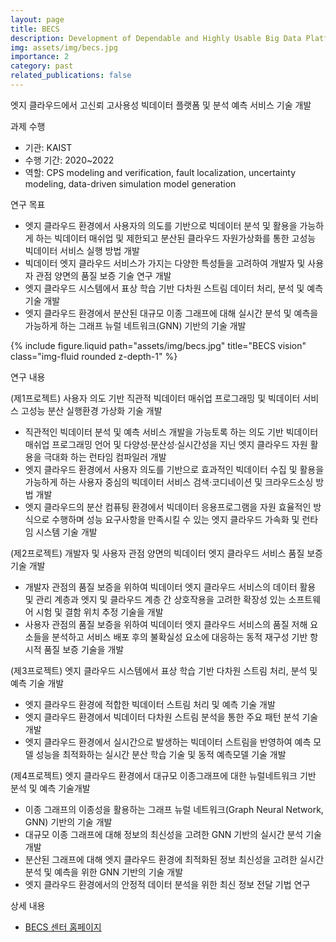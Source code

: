 ```yaml
---
layout: page
title: BECS
description: Development of Dependable and Highly Usable Big Data Platform, and Analysis and Prediction Services Technology in Edge Clouds
img: assets/img/becs.jpg
importance: 2
category: past
related_publications: false
---
```


엣지 클라우드에서 고신뢰 고사용성 빅데이터 플랫폼 및 분석 예측 서비스 기술 개발

과제 수행
- 기관: KAIST
- 수행 기간: 2020~2022
- 역할: CPS modeling and verification, fault localization, uncertainty modeling, data-driven simulation model generation

연구 목표
- 엣지 클라우드 환경에서 사용자의 의도를 기반으로 빅데이터 분석 및 활용을 가능하게 하는 빅데이터 매쉬업 및 제한되고 분산된 클라우드 자원가상화를 통한 고성능 빅데이터 서비스 실행 방법 개발
- 빅데이터 엣지 클라우드 서비스가 가지는 다양한 특성들을 고려하여 개발자 및 사용자 관점 양면의 품질 보증 기술 연구 개발
- 엣지 클라우드 시스템에서 표상 학습 기반 다차원 스트림 데이터 처리, 분석 및 예측 기술 개발
- 엣지 클라우드 환경에서 분산된 대규모 이종 그래프에 대해 실시간 분석 및 예측을 가능하게 하는 그래프 뉴럴 네트워크(GNN) 기반의 기술 개발

{% include figure.liquid path="assets/img/becs.jpg" title="BECS vision" class="img-fluid rounded z-depth-1" %}

연구 내용

(제1프로젝트) 사용자 의도 기반 직관적 빅데이터 매쉬업 프로그래밍 및 빅데이터 서비스 고성능 분산 실행환경 가상화 기술 개발
- 직관적인 빅데이터 분석 및 예측 서비스 개발을 가능토록 하는 의도 기반 빅데이터 매쉬업 프로그래밍 언어 및 다양성·분산성·실시간성을 지닌 엣지 클라우드 자원 활용을 극대화 하는 런타임 컴파일러 개발
- 엣지 클라우드 환경에서 사용자 의도를 기반으로 효과적인 빅데이터 수집 및 활용을 가능하게 하는 사용자 중심의 빅데이터 서비스 검색·코디네이션 및 크라우드소싱 방법 개발
- 엣지 클라우드의 분산 컴퓨팅 환경에서 빅데이터 응용프로그램을 자원 효율적인 방식으로 수행하며 성능 요구사항을 만족시킬 수 있는 엣지 클라우드 가속화 및 런타임 시스템 기술 개발

(제2프로젝트) 개발자 및 사용자 관점 양면의 빅데이터 엣지 클라우드 서비스 품질 보증 기술 개발
- 개발자 관점의 품질 보증을 위하여 빅데이터 엣지 클라우드 서비스의 데이터 활용 및 관리 계층과 엣지 및 클라우드 계층 간 상호작용을 고려한 확장성 있는 소프트웨어 시험 및 결함 위치 추정 기술을 개발
- 사용자 관점의 품질 보증을 위하여 빅데이터 엣지 클라우드 서비스의 품질 저해 요소들을 분석하고 서비스 배포 후의 불확실성 요소에 대응하는 동적 재구성 기반 항시적 품질 보증 기술을 개발

(제3프로젝트) 엣지 클라우드 시스템에서 표상 학습 기반 다차원 스트림 처리, 분석 및 예측 기술 개발
- 엣지 클라우드 환경에 적합한 빅데이터 스트림 처리 및 예측 기술 개발
- 엣지 클라우드 환경에서 빅데이터 다차원 스트림 분석을 통한 주요 패턴 분석 기술 개발
- 엣지 클라우드 환경에서 실시간으로 발생하는 빅데이터 스트림을 반영하여 예측 모델 성능을 최적화하는 실시간 분산 학습 기술 및 동적 예측모델 기술 개발

(제4프로젝트) 엣지 클라우드 환경에서 대규모 이종그래프에 대한 뉴럴네트워크 기반 분석 및 예측 기술개발
- 이종 그래프의 이종성을 활용하는 그래프 뉴럴 네트워크(Graph Neural Network, GNN) 기반의 기술 개발
- 대규모 이종 그래프에 대해 정보의 최신성을 고려한 GNN 기반의 실시간 분석 기술 개발
- 분산된 그래프에 대해 엣지 클라우드 환경에 최적화된 정보 최신성을 고려한 실시간 분석 및 예측을 위한 GNN 기반의 기술 개발
- 엣지 클라우드 환경에서의 안정적 데이터 분석을 위한 최신 정보 전달 기법 연구

상세 내용
- [BECS 센터 홈페이지](https://becs.kaist.ac.kr/)
